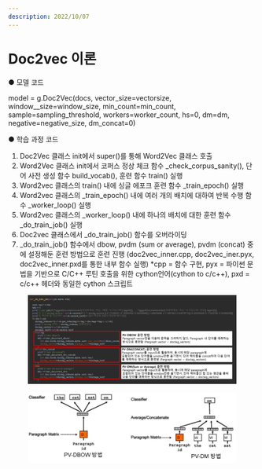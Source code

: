 ```yaml
---
description: 2022/10/07
---
```


# Doc2vec 이론

● 모델 코드

model = g.Doc2Vec(docs, vector_size=vectorsize, window_\_size=window\_size, min\_count=min\_count, sample=sampling\_threshold, workers=worker\_count, hs=0, dm=dm, negative=negative\_size, dm\_concat=0)



● 학습 과정 코드

1. Doc2Vec 클래스 init에서 super()를 통해 Word2Vec 클래스 호출
2. Word2Vec 클래스 init에서 코퍼스 정상 체크 함수 \_check\_corpus\_sanity(), 단어 사전 생성 함수 build\_vocab(), 훈련 함수 train() 실행
3. Word2vec 클래스의 train() 내에 싱글 에포크 훈련 함수 \_train\_epoch() 실행
4. Word2vec 클래스의 \_train\_epoch() 내에 여러 개의 배치에 대하여 반복 수행 함수 \_worker\_loop() 실행
5. Word2vec 클래스의 \_worker\_loop() 내에 하나의 배치에 대한 훈련 함수\_do\_train\_job() 실행
6. Doc2vec 클래스에서 \_do\_train\_job() 함수를 오버라이딩&#x20;
7. \_do\_train\_job() 함수에서 dbow, pvdm (sum or average), pvdm (concat) 중에 설정해둔 훈련 방법으로 훈련 진행 (doc2vec\_inner.cpp, doc2vec\_iner.pyx, doc2vec\_inner.pxd를 통한 내부 함수 실행) \*cpp = 함수 구현, pyx = 파이썬 문법을 기반으로 C/C++ 루틴 호출을 위한 cython언어(cython to c/c++), pxd = c/c++ 헤더와 동일한 cython 스크립트

<figure><img src=".gitbook/assets/image (1).png" alt=""><figcaption></figcaption></figure>

<figure><img src=".gitbook/assets/image (4).png" alt=""><figcaption></figcaption></figure>


